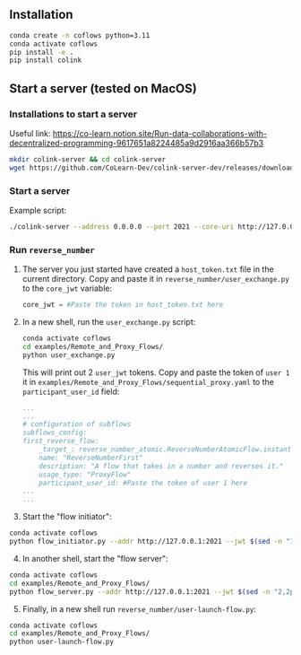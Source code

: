 ## Installation
```bash
conda create -n coflows python=3.11
conda activate coflows
pip install -e .
pip install colink
```
## Start a server (tested on MacOS)

### Installations to start a server
Useful link: https://co-learn.notion.site/Run-data-collaborations-with-decentralized-programming-9617651a8224485a9d2916aa366b57b3

```bash
mkdir colink-server && cd colink-server
wget https://github.com/CoLearn-Dev/colink-server-dev/releases/download/v0.3.3/colink-server-macos-x86_64.tar.gz && tar -zxvf colink-server-macos-x86_64.tar.gz
```

### Start a server
Example script:
```bash
./colink-server --address 0.0.0.0 --port 2021 --core-uri http://127.0.0.1:2021
```

### Run `reverse_number`

1. The server you just started have created a `host_token.txt` file in the current directory. Copy and paste it in `reverse_number/user_exchange.py` to the `core_jwt` variable:
    ```python
    core_jwt = #Paste the token in host_token.txt here
    ```

2. In a new shell, run the `user_exchange.py` script:
    ```bash
    conda activate coflows
    cd examples/Remote_and_Proxy_Flows/
    python user_exchange.py
    ```
    This will print out 2 `user_jwt` tokens. Copy and paste the token of `user 1` it in `examples/Remote_and_Proxy_Flows/sequential_proxy.yaml` to the `participant_user_id` field:
    ```yaml
    ...
    ...
    # configuration of subflows
    subflows_config:
    first_reverse_flow:
        _target_: reverse_number_atomic.ReverseNumberAtomicFlow.instantiate_from_default_config
        name: "ReverseNumberFirst"
        description: "A flow that takes in a number and reverses it."
        usage_type: "ProxyFlow"
        participant_user_id: #Paste the token of user 1 here
    ...
    ...
    ```
3. Start the "flow initiator":
  ```bash
  conda activate coflows
  python flow_initiator.py --addr http://127.0.0.1:2021 --jwt $(sed -n "1,1p" ./jwts.txt) --vt-public-addr 127.0.0.1
  ```

4. In another shell, start the "flow server":
  ```bash
  conda activate coflows
  cd examples/Remote_and_Proxy_Flows/
  python flow_server.py --addr http://127.0.0.1:2021 --jwt $(sed -n "2,2p" ./jwts.txt) --vt-public-addr 127.0.0.1
  ```

5. Finally, in a new shell run `reverse_number/user-launch-flow.py`:
  ```bash
  conda activate coflows
  cd examples/Remote_and_Proxy_Flows/
  python user-launch-flow.py
  ```

